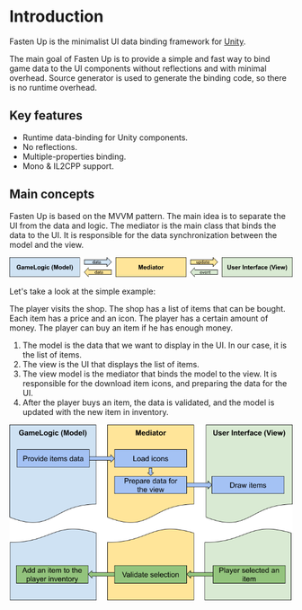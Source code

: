 # Introduction

Fasten Up is the minimalist UI data binding framework for <a href="https://unity.com/">Unity</a>.

The main goal of Fasten Up is to provide a simple and fast way to bind game data to the UI components
without reflections and with minimal overhead. Source generator is used to generate the binding code,
so there is no runtime overhead.

## Key features

- Runtime data-binding for Unity components.
- No reflections.
- Multiple-properties binding.
- Mono & IL2CPP support.

## Main concepts

Fasten Up is based on the MVVM pattern. The main idea is to separate the UI from the data and logic.
The mediator is the main class that binds the data to the UI. It is responsible for the data synchronization between the model and the view.

![MVVM_diagramm.png](../resources/MVVM_diagramm.png)

Let's take a look at the simple example:

The player visits the shop. The shop has a list of items that can be bought. 
Each item has a price and an icon. The player has a certain amount of money. The player can buy an item if he has enough money.

1. The model is the data that we want to display in the UI. In our case, it is the list of items.
2. The view is the UI that displays the list of items.
3. The view model is the mediator that binds the model to the view. It is responsible for the download item icons, and preparing the data for the UI.
4. After the player buys an item, the data is validated, and the model is updated with the new item in inventory.

![MVVM_usage_example.png](../resources/MVVM_usage_example.png)

